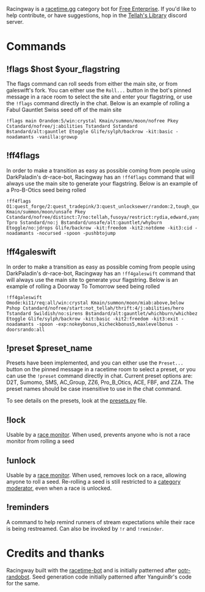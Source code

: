 Racingway is a [racetime.gg](https://racetime.gg) category bot for [Free Enterprise](https://ff4fe.com/make). If you'd like to help contribute, or have suggestions, hop in the [Tellah's Library](https://discord.gg/x95jN69Ggf) discord server.

# Commands
## !flags $host $your_flagstring
The flags command can roll seeds from either the main site, or from galeswift's fork. You can either use the `Roll...` button in the bot's pinned message in a race room to select the site and enter your flagstring, or use the `!flags` command directly in the chat. Below is an example of rolling a Fabul Gauntlet Swiss seed off of the main site

```
!flags main Orandom:5/win:crystal Kmain/summon/moon/nofree Pkey Cstandard/nofree/j:abilities Tstandard Sstandard Bstandard/alt:gauntlet Etoggle Glife/sylph/backrow -kit:basic -noadamants -vanilla:growup
```

## !ff4flags
In order to make a transition as easy as possible coming from people using DarkPaladin's dr-race-bot, Racingway has an `!ff4flags` command that will always use the main site to generate your flagstring. Below is an example of a Pro-B-Otics seed being rolled

```
!ff4flags O1:quest_forge/2:quest_tradepink/3:quest_unlocksewer/random:2,tough_quest/req:4/win:crystal Kmain/summon/moon/unsafe Pkey Cstandard/nofree/distinct:7/no:tellah,fusoya/restrict:rydia,edward,yang,palom,porom/j:abilities/nekkie/nodupes/bye/hero Tpro Sstandard/no:j Bstandard/unsafe/alt:gauntlet/whyburn Etoggle/no:jdrops Glife/backrow -kit:freedom -kit2:notdeme -kit3:cid -noadamants -nocursed -spoon -pushbtojump
```

## !ff4galeswift
In order to make a transition as easy as possible coming from people using DarkPaladin's dr-race-bot, Racingway has an `!ff4galeswift` command that will always use the main site to generate your flagstring. Below is an example of rolling a Doorway To Tomorrow seed being rolled

```
!ff4galeswift 
Omode:ki11/req:all/win:crystal Kmain/summon/moon/miab:above,below Pshop Cstandard/nofree/start:not_tellah/thrift:4/j:abilities/hero Tstandard Swildish/no:sirens Bstandard/alt:gauntlet/whichburn/whichbez Etoggle Glife/sylph/backrow -kit:basic -kit2:freedom -kit3:exit -noadamants -spoon -exp:nokeybonus,kicheckbonus5,maxlevelbonus -doorsrando:all
```

## !preset $preset_name
Presets have been implemented, and you can either use the `Preset...` button on the pinned message in a racetime room to select a preset, or you can use the `!preset` command directly in chat. Current preset options are: D2T, Sumomo, SMS, AC_Group, ZZ6, Pro_B_Otics, ACE, FBF, and ZZA. The preset names should be case insensitive to use in the chat command.

To see details on the presets, look at the [presets.py](./racingway/presets.py) file.

## !lock
Usable by a [race monitor](https://github.com/racetimeGG/racetime-app/wiki/Roles-and-permissions#race-monitor). When used, prevents anyone who is not a race monitor from rolling a seed

## !unlock
Usable by a [race monitor](https://github.com/racetimeGG/racetime-app/wiki/Roles-and-permissions#race-monitor). When used, removes lock on a race, allowing anyone to roll a seed. Re-rolling a seed is still restricted to a [category moderator](https://github.com/racetimeGG/racetime-app/wiki/Roles-and-permissions#category-moderator), even when a race is unlocked.

## !reminders
A command to help remind runners of stream expectations while their race is being restreamed. Can also be invoked by `!r` and `!reminder`.

# Credits and thanks
Racingway built with the [racetime-bot](https://github.com/racetimeGG/racetime-bot) and is initially patterned after [ootr-randobot](https://github.com/OoTRandomizer/rtgg-randobot). Seed generation code initially patterned after Yanguin8r's code for the same.